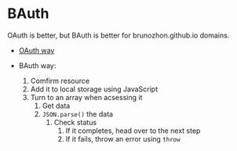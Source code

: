 # BAuth

OAuth is better, but BAuth is better for brunozhon.github.io domains.

- [OAuth way](https://www.google.com/search?q=oauth&safe=strict&prmd=vin&sxsrf=ALeKk02Ys1JacXzP0ncyM1rdBU5uPoEtkA:1603754180535&source=lnms&tbm=isch&sa=X&ved=2ahUKEwiAlPPxsdPsAhWNbs0KHfnWCeQQ_AUoAnoECCUQAg&biw=1112&bih=707#imgrc=-GtIMrTEtSuwtM)

- BAuth way:
  1. Comfirm resource
  2. Add it to local storage using JavaScript
  3. Turn to an array when acsessing it
     1. Get data
     2. `JSON.parse()` the data
         1. Check status
            1. If it completes, head over to the next step
            2. If it fails, throw an error using `throw`
            
            
